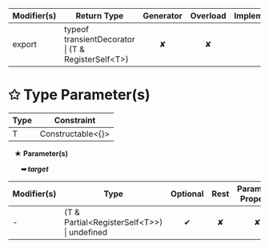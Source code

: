 | Modifier(s)                            | Return Type                    | Generator                        | Overload                         | Implementation                        |
|----------------------------------------|--------------------------------|:--------------------------------:|:--------------------------------:|:-------------------------------------:|
| export | typeof transientDecorator &#124; (T & RegisterSelf&lt;T&gt;) | ✘ | ✘  | ✔ |

# &#10025; Type Parameter(s)

| Type | Constraint              |
| ---- | ----------------------- |
| T    | Constructable&lt;{}&gt; |

&nbsp;&nbsp; **&#9733; Parameter(s)**

&nbsp;&nbsp;&nbsp;&nbsp;&nbsp; _**&#10149; target**_

| Modifier(s)                              | Type                        | Optional                           | Rest                          | Parameter Property                          |
|------------------------------------------|-----------------------------|:----------------------------------:|:-----------------------------:|:-------------------------------------------:|
| - | (T & Partial&lt;RegisterSelf&lt;T&gt;&gt;) &#124; undefined | ✔  | ✘ | ✘ |